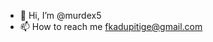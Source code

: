 - 👋 Hi, I’m @murdex5
- 📫 How to reach me fkadupitige@gmail.com

<!---
murdex5/murdex5 is a ✨ special ✨ repository because its `README.md` (this file) appears on your GitHub profile.
You can click the Preview link to take a look at your changes.
--->
